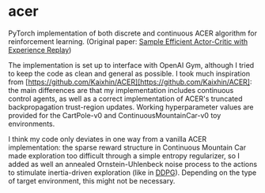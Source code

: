 # acer
PyTorch implementation of both discrete and continuous ACER algorithm for reinforcement learning.
(Original paper: [Sample Efficient Actor-Critic with Experience Replay](https://arxiv.org/abs/1611.01224))

The implementation is set up to interface with OpenAI Gym, although I tried to keep the code as clean and general as possible.
I took much inspiration from [https://github.com/Kaixhin/ACER][https://github.com/Kaixhin/ACER]: the main differences are that my
implementation includes continuous control agents, as well as a correct implementation of ACER's truncated backpropagation
trust-region updates. Working hyperparameter values are provided for the CartPole-v0 and ContinuousMountainCar-v0 toy environments.

I think my code only deviates in one way from a vanilla ACER implementation: the sparse reward structure in 
Continuous Mountain Car made exploration too difficult through a simple entropy regularizer, so I added as well an annealed
Ornstein-Uhlenbeck noise process to the actions to stimulate inertia-driven exploration (like in [DDPG](https://arxiv.org/abs/1509.02971)). 
Depending on the type of target environment, this might not be necessary.
